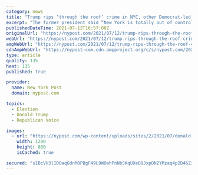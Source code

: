 ```yaml
---
category: news
title: "Trump rips ‘through the roof’ crime in NYC, other Democrat-led cities"
excerpt: "The former president said “New York is totally out of control” ​because there is “no more cash bail” and “all they do is go after Republicans.”"
publishedDateTime: 2021-07-12T16:57:00Z
originalUrl: "https://nypost.com/2021/07/12/trump-rips-through-the-roof-crime-in-nyc-other-cities/"
webUrl: "https://nypost.com/2021/07/12/trump-rips-through-the-roof-crime-in-nyc-other-cities/"
ampWebUrl: "https://nypost.com/2021/07/12/trump-rips-through-the-roof-crime-in-nyc-other-cities/amp/"
cdnAmpWebUrl: "https://nypost-com.cdn.ampproject.org/c/s/nypost.com/2021/07/12/trump-rips-through-the-roof-crime-in-nyc-other-cities/amp/"
type: article
quality: 135
heat: 135
published: true

provider:
  name: New York Post
  domain: nypost.com

topics:
  - Election
  - Donald Trump
  - Republican Voice

images:
  - url: "https://nypost.com/wp-content/uploads/sites/2/2021/07/donald-trump-003.jpg?quality=90&strip=all&w=1200"
    width: 1200
    height: 800
    isCached: true

secured: "sIBcVH3lIDOaqGdnM0PBgF49L9WOahPnNbSKqUXeD9JxpON2YMzaq4p2D46ZijUlaO8mz8AyZ5iHhp5fODwUOrq25wzAxRUOW8HWlRDaSBR3RHox0tZmuLtZkmDwlPjiSAFukVKD3NRksdkRqBm0E9e996i2td5MNa8nnZUL9enFVsHypgj1bUsUcsrxd4zXHd5x4B9nPUsGIfAYV8J6W8z0MOzCTrFj4r0jqamhrfBua2M9mA35JZqgb2oJQEt8PlL/hATSEe4QTqzwouX33MWb+ofLd/oJk7i9k2ZoTiigkbVWY4THNCheKimYHIH6Lv09S6DbsQ24Xvs090J3hM+a9TU35l/S4Rk42KOdIhY=;wK6it4vnrCJAewejf2RI4g=="
---
```


